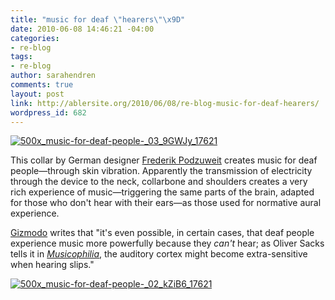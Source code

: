```yaml
---
title: "music for deaf \"hearers\"\x9D"
date: 2010-06-08 14:46:21 -04:00
categories:
- re-blog
tags:
- re-blog
author: sarahendren
comments: true
layout: post
link: http://ablersite.org/2010/06/08/re-blog-music-for-deaf-hearers/
wordpress_id: 682
---
```


[![500x_music-for-deaf-people-_03_9GWJy_17621](http://ablersite.files.wordpress.com/2010/06/500x_music-for-deaf-people-_03_9gwjy_17621.jpg)](http://ablersite.files.wordpress.com/2010/06/500x_music-for-deaf-people-_03_9gwjy_17621.jpg)

This collar by German designer [Frederik Podzuweit](http://www.coroflot.com/public/individual_details.asp?job_seeker_id=330755&t=&specialty=4&&page_no=&c=1) creates music for deaf people—through skin vibration. Apparently the transmission of electricity through the device to the neck, collarbone and shoulders creates a very rich experience of music—triggering the same parts of the brain, adapted for those who don't hear with their ears—as those used for normative aural experience.

[Gizmodo](http://gizmodo.com/5551754/how-a-collar-could-help-deaf-people-hear-music) writes that "it's even possible, in certain cases, that deaf people experience music more powerfully because they _can't_ hear; as Oliver Sacks tells it in [_Musicophilia_](http://www.amazon.com/o/asin/1400040817/mockerybird/?ref=nosim&tag=gmgamzn-20), the auditory cortex might become extra-sensitive when hearing slips."

[![500x_music-for-deaf-people-_02_kZiB6_17621](http://ablersite.files.wordpress.com/2010/06/500x_music-for-deaf-people-_02_kzib6_17621.jpg)](http://ablersite.files.wordpress.com/2010/06/500x_music-for-deaf-people-_02_kzib6_17621.jpg)
